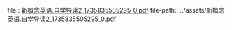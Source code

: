 file:: [新概念英语.自学导读2_1735835505295_0.pdf](../assets/新概念英语.自学导读2_1735835505295_0.pdf)
file-path:: ../assets/新概念英语.自学导读2_1735835505295_0.pdf
